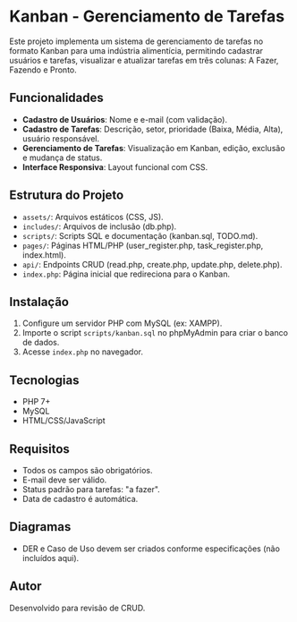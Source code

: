 # Kanban - Gerenciamento de Tarefas

Este projeto implementa um sistema de gerenciamento de tarefas no formato Kanban para uma indústria alimentícia, permitindo cadastrar usuários e tarefas, visualizar e atualizar tarefas em três colunas: A Fazer, Fazendo e Pronto.

## Funcionalidades

- **Cadastro de Usuários**: Nome e e-mail (com validação).
- **Cadastro de Tarefas**: Descrição, setor, prioridade (Baixa, Média, Alta), usuário responsável.
- **Gerenciamento de Tarefas**: Visualização em Kanban, edição, exclusão e mudança de status.
- **Interface Responsiva**: Layout funcional com CSS.

## Estrutura do Projeto

- `assets/`: Arquivos estáticos (CSS, JS).
- `includes/`: Arquivos de inclusão (db.php).
- `scripts/`: Scripts SQL e documentação (kanban.sql, TODO.md).
- `pages/`: Páginas HTML/PHP (user_register.php, task_register.php, index.html).
- `api/`: Endpoints CRUD (read.php, create.php, update.php, delete.php).
- `index.php`: Página inicial que redireciona para o Kanban.

## Instalação

1. Configure um servidor PHP com MySQL (ex: XAMPP).
2. Importe o script `scripts/kanban.sql` no phpMyAdmin para criar o banco de dados.
3. Acesse `index.php` no navegador.

## Tecnologias

- PHP 7+
- MySQL
- HTML/CSS/JavaScript

## Requisitos

- Todos os campos são obrigatórios.
- E-mail deve ser válido.
- Status padrão para tarefas: "a fazer".
- Data de cadastro é automática.

## Diagramas

- DER e Caso de Uso devem ser criados conforme especificações (não incluídos aqui).

## Autor

Desenvolvido para revisão de CRUD.

